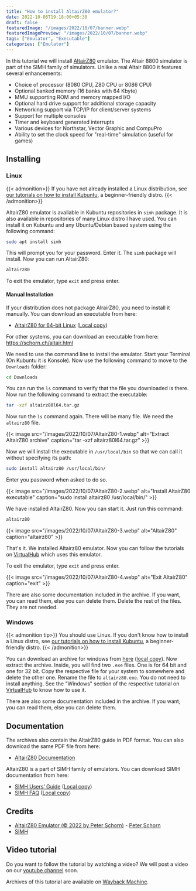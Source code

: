 ```yaml
---
title: "How to install AltairZ80 emulator?"
date: 2022-10-06T19:18:00+05:30
draft: false
featuredImage: "/images/2022/10/07/banner.webp"
featuredImagePreview: "/images/2022/10/07/banner.webp"
tags: ["Emulator", "Executable"]
categories: ["Emulator"]
---
```


In this tutorial we will install [AltairZ80](https://schorn.ch/altair.html) emulator. The Altair 8800 simulator is part of the SIMH family of simulators. Unlike a real Altair 8800 it features several enhancements:

- Choice of processor (8080 CPU, Z80 CPU or 8086 CPU)
- Optional banked memory (16 banks with 64 Kbyte)
- MMU supporting ROM and memory mapped I/O
- Optional hard drive support for additional storage capacity
- Networking support via TCP/IP for client/server systems
- Support for multiple consoles
- Timer and keyboard generated interrupts
- Various devices for Northstar, Vector Graphic and CompuPro
- Ability to set the clock speed for "real-time" simulation (useful for games)

## Installing

### Linux

{{< admonition>}}
If you have not already installed a Linux distribution, see [our tutorials on how to install Kubuntu](https://setup.virtualhub.eu.org/categories/os/), a beginner-friendly distro.
{{< /admonition>}}

AltairZ80 emulator is available in Kubuntu repositories in `simh` package. It is also available in repositories of many Linux distro I have used. You can install it on Kubuntu and any Ubuntu/Debian based system using the following command:

```bash
sudo apt install simh
```

This will prompt you for your password. Enter it. The `simh` package will install. Now you can run AltairZ80:

```bash
altairz80
```

To exit the emulator, type `exit` and press enter.

#### Manual Installation

If your distribution does not package AlrairZ80, you need to install it manually. You can download an executable from here:

- [AltairZ80 for 64-bit Linux](https://schorn.ch/cpm/zip/beta/altairz80l64.tar.gz) ([Local copy](https://link.storjshare.io/ju77emwkvag7tp7lmndyyk43jlpa/virtualhub-setup%2FAltairZ80%2Faltairz80l64.tar.gz?download=true))

For other systems, you can download an executable from here: <https://schorn.ch/altair.html>

We need to use the command line to install the emulator. Start your Terminal (On Kubuntu it is Konsole). Now use the following command to move to the `Downloads` folder:

```bash
cd Downloads
```

You can run the `ls` command to verify that the file you downloaded is there. Now run the following command to extract the executable:

```bash
tar -xzf altairz80l64.tar.gz
```

Now run the `ls` command again. There will be many file. We need the `altairz80` file.

{{< image src="/images/2022/10/07/AltairZ80-1.webp" alt="Extract AltairZ80 archive" caption="tar -xzf altairz80l64.tar.gz" >}}

Now we will install the executable in `/usr/local/bin` so that we can call it without specifying its path:

```bash
sudo install altairz80 /usr/local/bin/
```

Enter you password when asked to do so.

{{< image src="/images/2022/10/07/AltairZ80-2.webp" alt="Install AltairZ80 executable" caption="sudo install altairz80 /usr/local/bin/" >}}

We have installed AltairZ80. Now you can start it. Just run this command:

```bash
altairz80
```

{{< image src="/images/2022/10/07/AltairZ80-3.webp" alt="AltairZ80" caption="altairz80" >}}

That's it. We installed Altairz80 emulator. Now you can follow the tutorials on [VirtualHub](https://virtualhub.eu.org) which uses this emulator.

To exit the emulator, type `exit` and press enter.

{{< image src="/images/2022/10/07/AltairZ80-4.webp" alt="Exit AltairZ80" caption="exit" >}}

There are also some documentation included in the archive. If you want, you can read them, else you can delete them. Delete the rest of the files. They are not needed.

### Windows

{{< admonition tip>}}
You should use Linux. If you don't know how to install a Linux distro, see [our tutorials on how to install Kubuntu](https://setup.virtualhub.eu.org/categories/os/), a beginner-friendly distro.
{{< /admonition>}}

You can download an archive for windows from [here](https://schorn.ch/cpm/zip/beta/altairz80.zip) ([local copy](https://link.storjshare.io/jvepufvf4yfei4cay4b7wub7hpha/virtualhub-setup%2FAltairZ80%2Faltairz80.zip?download=true)). Now extract the archive. Inside, you will find two `.exe` files. One is for 64 bit and one for 32 bit. Copy the respective file for your system to somewhere and delete the other one. Rename the file to `altairz80.exe`. You do not need to install anything. See the "Windows" section of the respective tutorial on [VirtualHub](https://virtualhub.eu.org) to know how to use it.

There are also some documentation included in the archive. If you want, you can read them, else you can delete them.

## Documentation

The archives also contain the AltairZ80 guide in PDF format. You can also download the same PDF file from here:

- [AltairZ80 Documentation](https://link.storjshare.io/jv2jesw2rhgalxby3owlr3dudptq/virtualhub-setup%2FAltairZ80%2Faltairz80_doc.pdf?download=true)

AltairZ80 is a part of SIMH family of emulators. You can download SIMH documentation from here:

- [SIMH Users’ Guide](http://simh.trailing-edge.com/pdf/simh_doc.pdf) ([Local copy](https://link.storjshare.io/jw2i4gwq4igsmv3mch6ilssgit7a/virtualhub-setup%2FAltairZ80%2Fsimh_doc.pdf?download=true))
- [SIMH FAQ](http://simh.trailing-edge.com/pdf/simh_faq.pdf) ([Local copy](https://link.storjshare.io/jxviezwk4qnsnycu3azyrhgkn7jq/virtualhub-setup%2FAltairZ80%2Fsimh_faq.pdf?download=true))

## Credits

- [AltairZ80 Emulator (© 2022 by Peter Schorn)](https://schorn.ch/altair.html) - [Peter Schorn](mailto:peter.schorn@acm.org)
- [SIMH](http://simh.trailing-edge.com/)

## Video tutorial

Do you want to follow the tutorial by watching a video? We will post a video on our [youtube channel](https://www.youtube.com/@virtualhubsetup) soon.

Archives of this tutorial are available on [Wayback Machine](https://web.archive.org/web/*/https://setup.virtualhub.eu.org/altair-z80/).

